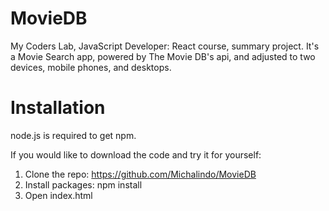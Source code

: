 # MovieDB 

My Coders Lab, JavaScript Developer: React course, summary project. It's a Movie Search app, powered by The Movie DB's api, and adjusted to two devices, mobile phones, and desktops. 

# Installation

node.js is required to get npm.

If you would like to download the code and try it for yourself:

1. Clone the repo: https://github.com/Michalindo/MovieDB
2. Install packages: npm install 
3. Open index.html
